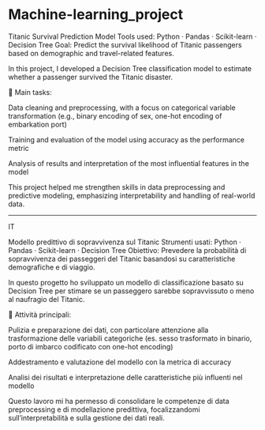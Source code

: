 # Machine-learning_project
Titanic Survival Prediction Model
Tools used: Python · Pandas · Scikit-learn · Decision Tree
Goal: Predict the survival likelihood of Titanic passengers based on demographic and travel-related features.

In this project, I developed a Decision Tree classification model to estimate whether a passenger survived the Titanic disaster.

🔧 Main tasks:

Data cleaning and preprocessing, with a focus on categorical variable transformation (e.g., binary encoding of sex, one-hot encoding of embarkation port)

Training and evaluation of the model using accuracy as the performance metric

Analysis of results and interpretation of the most influential features in the model

This project helped me strengthen skills in data preprocessing and predictive modeling, emphasizing interpretability and handling of real-world data.

<hr>
IT

Modello predittivo di sopravvivenza sul Titanic
Strumenti usati: Python · Pandas · Scikit-learn · Decision Tree
Obiettivo: Prevedere la probabilità di sopravvivenza dei passeggeri del Titanic basandosi su caratteristiche demografiche e di viaggio.

In questo progetto ho sviluppato un modello di classificazione basato su Decision Tree per stimare se un passeggero sarebbe sopravvissuto o meno al naufragio del Titanic.

🔧 Attività principali:

Pulizia e preparazione dei dati, con particolare attenzione alla trasformazione delle variabili categoriche (es. sesso trasformato in binario, porto di imbarco codificato con one-hot encoding)

Addestramento e valutazione del modello con la metrica di accuracy

Analisi dei risultati e interpretazione delle caratteristiche più influenti nel modello

Questo lavoro mi ha permesso di consolidare le competenze di data preprocessing e di modellazione predittiva, focalizzandomi sull’interpretabilità e sulla gestione dei dati reali.
